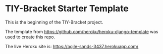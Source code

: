 # TIY-Bracket Starter Template

This is the beginning of the TIY-Bracket project.

The template from https://github.com/heroku/heroku-django-template was used to create this repo.

The live Heroku site is: https://agile-sands-3437.herokuapp.com/
